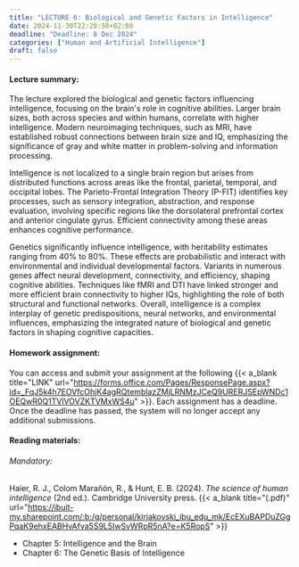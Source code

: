 ```yaml
---
title: "LECTURE 6: Biological and Genetic Factors in Intelligence"
date: 2024-11-30T22:20:58+02:00
deadline: "Deadline: 8 Dec 2024"
categories: ["Human and Artificial Intelligence"]
draft: false
---
```


#### Lecture summary:

The lecture explored the biological and genetic factors influencing intelligence, focusing on the brain's role in cognitive abilities. Larger brain sizes, both across species and within humans, correlate with higher intelligence. Modern neuroimaging techniques, such as MRI, have established robust connections between brain size and IQ, emphasizing the significance of gray and white matter in problem-solving and information processing.

Intelligence is not localized to a single brain region but arises from distributed functions across areas like the frontal, parietal, temporal, and occipital lobes. The Parieto-Frontal Integration Theory (P-FIT) identifies key processes, such as sensory integration, abstraction, and response evaluation, involving specific regions like the dorsolateral prefrontal cortex and anterior cingulate gyrus. Efficient connectivity among these areas enhances cognitive performance.

Genetics significantly influence intelligence, with heritability estimates ranging from 40% to 80%. These effects are probabilistic and interact with environmental and individual developmental factors. Variants in numerous genes affect neural development, connectivity, and efficiency, shaping cognitive abilities. Techniques like fMRI and DTI have linked stronger and more efficient brain connectivity to higher IQs, highlighting the role of both structural and functional networks. Overall, intelligence is a complex interplay of genetic predispositions, neural networks, and environmental influences, emphasizing the integrated nature of biological and genetic factors in shaping cognitive capacities.

#### Homework assignment:

You can access and submit your assignment at the following {{< a_blank title="LINK" url="https://forms.office.com/Pages/ResponsePage.aspx?id=_FqJ5k4h7EOVfcOhjK4agRQtemblazZMjLRNMzJCeQ9URERJSEpWNDc1OEQwR0Q1TVlVOVZKTVMxWS4u" >}}. Each assignment has a deadline. Once the deadline has passed, the system will no longer accept any additional submissions.

#### Reading materials:

###### Mandatory:

Haier, R. J., Colom Marañón, R., & Hunt, E. B. (2024). *The science of human intelligence* (2nd ed.). Cambridge University press. {{< a_blank title="(.pdf)" url="https://ibuit-my.sharepoint.com/:b:/g/personal/kirjakovski_ibu_edu_mk/EcEXuBAPDuZGgPqaK9ehxEABHvAfva5S9L5IwSvWRpR5nA?e=K5RopS" >}}

* Chapter 5: Intelligence and the Brain
* Chapter 6: The Genetic Basis of Intelligence

<!-- Optional:

* Boden, M. A. (2016). *AI: Its nature and future.* Oxford University Press. {{< a_blank title="(.pdf)" url="https://ibuit-my.sharepoint.com/:b:/g/personal/kirjakovski_ibu_edu_mk/EWxTY72ZMS5ErkFPlQ_CMGsB6Ifx3WgcFJuPdPPXGtF6cg?e=wlBo7W" >}} -->
